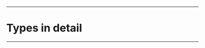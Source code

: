 ---------------------------------------------
# Types in detail

---------------------------------------------
